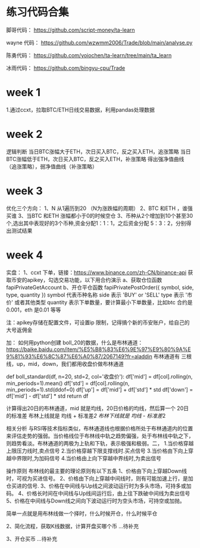 # 练习代码合集
脚哥代码：
https://github.com/script-money/ta-learn 

wayne 代码：
https://github.com/wzwmm2006/Trade/blob/main/analyse.py

陈勇代码：
https://github.com/yoiochen/ta-learn/tree/main/ta_learn

冰雨代码：
https://github.com/bingyu-cpu/Trade


# week 1
1.通过ccxt，拉取BTC/ETH日线交易数据，利用pandas处理数据

# week 2
逻辑判断
当日BTC涨幅大于ETH，次日买入BTC，反之买入ETH，追涨策略
当日BTC涨幅低于ETH，次日买入BTC，反之买入ETH，补涨策略
得出强净值曲线（追涨策略），弱净值曲线（补涨策略）

# week 3

优化三个方向：
1、N 从1遍历到20  （N为涨跌幅的周期）
2、BTC 和ETH ，谁强买谁
3、当BTC 和ETH 涨幅都小于0的时候空仓
3、币种从2个增加到10个甚至30个,选出其中表现好的3个币种,资金分配1：1：1，之后资金分配 5：3：2，分别得出测试结果

# week 4 

实盘：
1、ccxt 下单，链接：https://www.binance.com/zh-CN/binance-api
     获取币安的apikey，勾选交易功能，以下用合约演示
     a、获取仓位函数  fapiPrivateGetAccount
     b、开仓平仓函数 fapiPrivatePostOrder({ symbol, side, type, quantity })
      symbol 代表币种名称
      side 表示 'BUY' or 'SELL'
      type 表示 '市价' 或者其他类型
      quantity 表示下单数量，要计算最小下单数量，比如btc 合约是 0.001，eth 是0.01 等等

注：apikey存储在配置文件，可设置ip 限制，记得搞个新的币安账户，给自己的大号返佣金

加：
如何用python创建 boll_20的数据，什么是布林通道：https://baike.baidu.com/item/%E5%B8%83%E6%9E%97%E9%80%9A%E9%81%93%E6%8C%87%E6%A0%87/2067149?fr=aladdin
布林通道有 三根线，up，mid，down，我们都用收盘价做布林通道

def boll_standard(df, n=20, std=2, col='收盘价'):
    df['mid'] = df[col].rolling(n, min_periods=1).mean()
    df['std'] = df[col].rolling(n, min_periods=1).std(ddof=0)
    df['up'] = df['mid'] + df['std'] * std
    df['down'] = df['mid'] - df['std'] * std
    return df

计算得出20日的布林通道，mid 就是均线，20日价格的均线，然后算一个 20日的标准差
布林上线就是 均线 + 标准差*2
布林下线就是 均线 -  标准差*2

相关分析
与RSI等技术指标类似，布林通道线也根据价格所处于布林通道内的位置来评估走势的强弱。当价格线位于布林线中轨之趋势偏强，处于布林线中轨之下，则趋势看淡。布林通道的两极为上轨和下轨，表示极强和极弱。二，
1.当价格穿越上限压力线时,卖点信号
2.当价格穿越下限支撑线时.买点信号
3.当价格由下向上穿越中界限时,为加码信号
4.当价格由上向下穿越中界线时,为卖出信号

操作原则
布林线的最主要的理论原则有以下五条
1、价格由下向上穿越Down线时，可视为买进信号。
2、价格由下向上穿越中间线时，则有可能加速上行，是加仓买进的信号.
3、价格在中间线与Up线之间波动运行时为多头市场，可持多或加码。
4、价格长时间在中间线与Up线间运行后，由上往下跌破中间线为卖出信号5、价格在中间线与Down线之间向下波动运行时为空头市场，可持空或加抛。

简单一点就是用布林线做一个择时，什么时候开仓，什么时候平仓

2、简化流程，获取K线数据，计算开盘买哪个币
...待补充

3、开仓买币
...待补充



